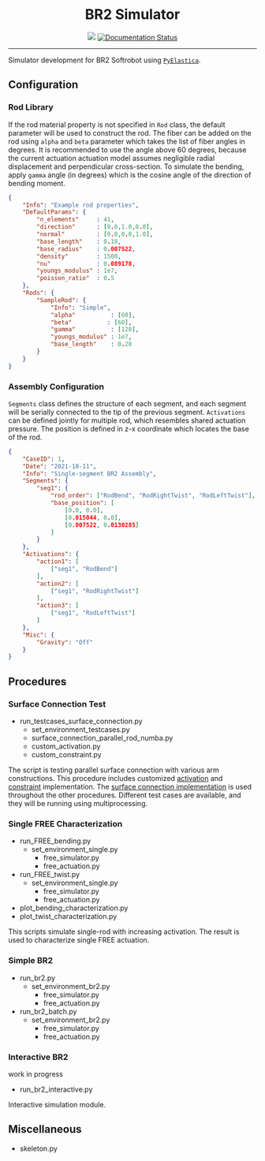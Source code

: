 <div align="center">
<h1> BR2 Simulator </h1>

<img src="https://img.shields.io/badge/Python-3776AB?style=flat&logo=Python&logoColor=white"/>
<a href='https://br2-simulator.readthedocs.io/en/latest/?badge=latest'>
    <img src='https://readthedocs.org/projects/br2-simulator/badge/?version=latest' alt='Documentation Status'/>
</a>

</div>

----

Simulator development for BR2 Softrobot using [`PyElastica`](https://github.com/GazzolaLab/PyElastica).

## Configuration

### Rod Library

If the rod material property is not specified in `Rod` class, the default parameter will be used to construct the rod.
The fiber can be added on the rod using `alpha` and `beta` parameter which takes the list of fiber angles in degrees.
It is recommended to use the angle above 60 degrees, because the current actuation actuation model assumes negligible radial displacement and perpendicular cross-section.
To simulate the bending, apply `gamma` angle (in degrees) which is the cosine angle of the direction of bending moment.

```json
{ 
    "Info": "Example rod properties",
    "DefaultParams": {
        "n_elements"     : 41,
        "direction"      : [0.0,1.0,0.0],
        "normal"         : [0.0,0.0,1.0],
        "base_length"    : 0.18,
        "base_radius"    : 0.007522,
        "density"        : 1500,
        "nu"             : 0.089178,
        "youngs_modulus" : 1e7,
        "poisson_ratio"  : 0.5
    },
    "Rods": {
        "SampleRod": {
            "Info": "Simple",
            "alpha"          : [60],
            "beta"          : [60],
            "gamma"          : [120],
            "youngs_modulus" : 1e7,
            "base_length"    : 0.20
        }
    }
}
```

### Assembly Configuration

`Segments` class defines the structure of each segment, and each segment will be serially connected to the tip of the previous segment.
`Activations` can be defined jointly for multiple rod, which resembles shared actuation pressure.
The position is defined in z-x coordinate which locates the base of the rod.

```json
{ 
    "CaseID": 1,
    "Date": "2021-10-11",
    "Info": "Single-segment BR2 Assembly",
    "Segments": {
        "seg1": {
            "rod_order": ["RodBend", "RodRightTwist", "RodLeftTwist"],
            "base_position": [
                [0.0, 0.0],
                [0.015044, 0.0],
                [0.007522, 0.0130285]
            ]
        }
    },
    "Activations": {
        "action1": [
            ["seg1", "RodBend"]
        ],
        "action2": [
            ["seg1", "RodRightTwist"]
        ],
        "action3": [
            ["seg1", "RodLeftTwist"]
        ]
    },
    "Misc": {
        "Gravity": "Off"
    }
}
```

## Procedures

### Surface Connection Test

- run_testcases_surface_connection.py
    - set_environment_testcases.py
    - surface_connection_parallel_rod_numba.py
    - custom_activation.py
    - custom_constraint.py

The script is testing parallel surface connection with various arm constructions.
This procedure includes customized [activation](custom_activation.py) and [constraint](custom_constraint.py) implementation.
The [surface connection implementation](surface_connection_parallel_rod_numba.py) is used throughout the other procedures.
Different test cases are available, and they will be running using multiprocessing.

### Single FREE Characterization

- run_FREE_bending.py
    - set_environment_single.py
        - free_simulator.py
        - free_actuation.py
- run_FREE_twist.py
    - set_environment_single.py
        - free_simulator.py
        - free_actuation.py
- plot_bending_characterization.py
- plot_twist_characterization.py

This scripts simulate single-rod with increasing activation.
The result is used to characterize single FREE actuation.

### Simple BR2

- run_br2.py
    - set_environment_br2.py
        - free_simulator.py
        - free_actuation.py
- run_br2_batch.py
    - set_environment_br2.py
        - free_simulator.py
        - free_actuation.py

### Interactive BR2

work in progress

- run_br2_interactive.py

Interactive simulation module.

## Miscellaneous 

- skeleton.py

